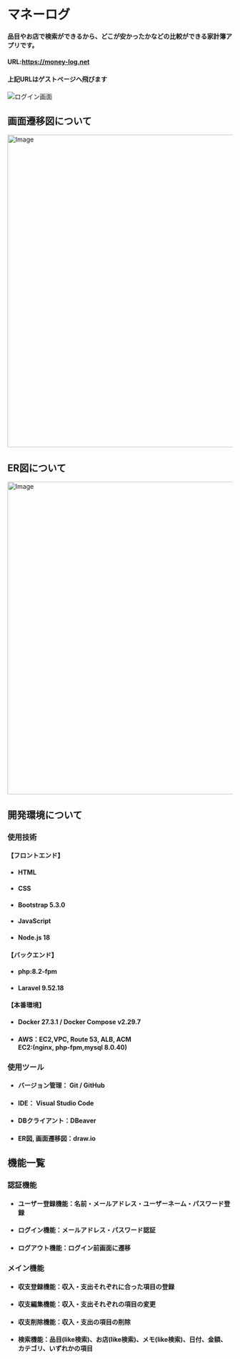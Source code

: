 # マネーログ
#### 品目やお店で検索ができるから、どこが安かったかなどの比較ができる家計簿アプリです。
#### URL:https://money-log.net   
#### 上記URLはゲストページへ飛びます
![ログイン画面](https://github.com/user-attachments/assets/9b781b30-a5ec-42ed-a34f-aeaef981909b)

## 画面遷移図について
<img width="700" alt="Image" src="https://github.com/user-attachments/assets/c2e03f8e-7a16-45ea-b2d5-792e69b1a858" />

## ER図について
<img width="700" alt="Image" src="https://github.com/user-attachments/assets/c6da832c-c09f-4967-a2be-a826db3df8ea" />

## 開発環境について
### 使用技術
#### 【フロントエンド】
- #### HTML
- #### CSS
- #### Bootstrap 5.3.0
- #### JavaScript
- #### Node.js 18
#### 【バックエンド】
- #### php:8.2-fpm
- #### Laravel 9.52.18
#### 【本番環境】
- #### Docker 27.3.1 / Docker Compose v2.29.7
- #### AWS：EC2,VPC, Route 53, ALB, ACM<br/>EC2:(nginx, php-fpm,mysql 8.0.40)
### 使用ツール
- #### バージョン管理： Git / GitHub
- #### IDE： Visual Studio Code
- #### DBクライアント：DBeaver
- #### ER図, 画面遷移図：draw.io

## 機能一覧
### 認証機能
- #### ユーザー登録機能：名前・メールアドレス・ユーザーネーム・パスワード登録
- #### ログイン機能：メールアドレス・パスワード認証
- #### ログアウト機能：ログイン前画面に遷移
### メイン機能
- #### 収支登録機能：収入・支出それぞれに合った項目の登録
- #### 収支編集機能：収入・支出それぞれの項目の変更
- #### 収支削除機能：収入・支出の項目の削除
- #### 検索機能：品目(like検索)、お店(like検索)、メモ(like検索)、日付、金額、カテゴリ、いずれかの項目
